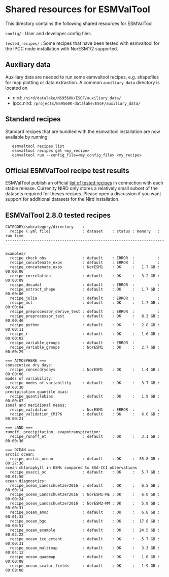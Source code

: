 Shared resources for ESMValTool
===============================

This directory contains the following shared resources for ESMValTool

``config/`` : User and developer config files.

``tested_recipes/`` : Some recipes that have been tested with esmvaltool for the IPCC node installation with NorESM1/2 supported.


Auxiliary data
--------------
Auxiliary data are needed to run some esmvaltool recipes, e.g. shapefiles for map plotting or data extraction.
A common ``auxiliary_data`` directory is located on
- nird: ``/nird/datalake/NS9560K/ESGF/auxiliary_data/``
- ipcc.nird: ``/projects/NS9560K-datalake/ESGF/auxiliary_data/``


Standard recipes
----------------
Standard recipes that are bundled with the esmvaltool installation are now available by running:
```
   esmvaltool recipes list
   esmvaltool recipes get <my_recipe>
   esmvaltool run --config_file=<my_config_file> <my_recipe>
```


Official ESMValTool recipe test results
---------------------------------------
ESMValTool publish an official [list of tested recipes](https://esmvaltool.dkrz.de/shared/esmvaltool/stable_release/debug.html) in connection with each stable release. Currenlty NIRD only stores a relatively small subset of the datasets required for theses recipes. Please open a discussion if you want support for additional datasets for the Nird installation.


ESMValTool 2.8.0 tested recipes
-------------------------------

```
CATEGORY/subcategory/directory    :
  recipe (.yml file)              : dataset    : status : memory   : run time
--------------------------------------------------------------------------------

examples/
  recipe_check_obs                : default    : ERROR  :          :
  recipe_concatenate_exps         : default    : ERROR  :          :
  recipe_concatenate_exps         : NorESM1    : OK     :   1.7 GB : 00:00:06
  recipe_correlation              : default    : OK     :   3.2 GB : 00:00:09
  recipe_decadal                  : default    : ERROR  :          :
  recipe_extract_shape            : default    : OK     :   1.7 GB : 00:00:06
  recipe_julia                    : default    : ERROR  :          :
  recipe_ncl                      : default    : OK     :   1.7 GB : 00:00:04
  recipe_preprocessor_derive_test : default    : ERROR  :          :
  recipe_preprocessor_test        : default    : OK     :   8.3 GB : 00:00:46
  recipe_python                   : default    : OK     :   2.8 GB : 00:00:11
  recipe_r                        : default    : OK     :   1.6 GB : 00:00:02
  recipe_variable_groups          : default    : ERROR  :
  recipe_variable_groups          : NorESM1    : OK     :   2.7 GB : 00:00:29

=== ATMOSPHERE ===
consecutive dry days:
  recipe_consecdrydays            : NorESM1    : OK     :   1.4 GB : 00:00:08
modes of variability:
  recipe_modes_of_variability     : default    : OK     :   3.7 GB : 00:00:30
precipitation quantile bias:
  recipe_quantilebias             : default    : OK     :   1.9 GB : 00:00:07
zonal and meridional means:
  recipe_validation               : NorESM1    : ERROR  :          :
  recipe_validation_CMIP6         : default    : OK     :   6.0 GB : 00:00:21

=== LAND ===
runoff, precipitation, evapotranspiration:
  recipe_runoff_et                : default    : OK     :   3.1 GB : 00:00:36

=== OCEAN ===
arctic ocean:
  recipe_arctic_ocean             : default    : OK     :  55.8 GB : 00:27:36
ocean chlorophyll in ESMs compared to ESA-CCI observations
  recipe_esacci_oc                : default    : OK     :   5.7 GB : 00:01:50
ocean diagnostics:
  recipe_ocean_Landschuetzer2016  : default    : OK     :   6.5 GB : 00:00:14
  recipe_ocean_Landschuetzer2016  : NorESM1-ME : OK     :   6.0 GB : 00:00:24
  recipe_ocean_Landschuetzer2016  : NorESM2-MM : OK     :   5.9 GB : 00:00:31
  recipe_ocean_amoc               : default    : OK     :   6.8 GB : 00:01:33
  recipe_ocean_bgc                : default    : OK     :  17.8 GB : 00:00:51
  recipe_ocean_example            : default    : OK     :  24.5 GB : 00:02:22
  recipe_ocean_ice_extent         : default    : OK     :   5.7 GB : 00:00:31
  recipe_ocean_multimap           : default    : OK     :   3.3 GB : 00:04:12
  recipe_ocean_quadmap            : default    : OK     :   1.6 GB : 00:00:08
  recipe_ocean_scalar_fields      : default    : OK     :   1.9 GB : 00:09:08
```


